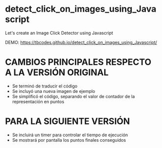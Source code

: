 # detect_click_on_images_using_Javascript
Let's create an Image Click Detector using Javascript

DEMO: https://tbcodes.github.io/detect_click_on_images_using_Javascript/


# CAMBIOS PRINCIPALES RESPECTO A LA VERSIÓN ORIGINAL
- Se terminó de traducir el código
- Se incluyó una nueva imagen de ejemplo
- Se simplificó el código, separando el valor de contador de la representación en puntos

# PARA LA SIGUIENTE VERSIÓN
- Se incluirá un timer para controlar el tiempo de ejecución
- Se mostrará por pantalla los puntos finales conseguidos

